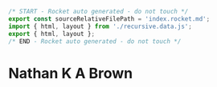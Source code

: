 <!-- prettier-ignore -->
```js server
/* START - Rocket auto generated - do not touch */
export const sourceRelativeFilePath = 'index.rocket.md';
import { html, layout } from './recursive.data.js';
export { html, layout };
/* END - Rocket auto generated - do not touch */
```

# Nathan K A Brown
